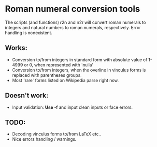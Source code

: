 # Roman numeral conversion tools

The scripts (and functions) r2n and n2r will convert roman numerals to integers and natural numbers to roman numerals, respectively. Error handling is nonexistent. 

## Works: 

* Conversion to/from integers in standard form with absolute value of 1-4999 or 0, when represented with 'nulla' 
* Conversion to/from integers, when the overline in vinculus forms is replaced with parentheses groups. 
* Most 'rare' forms listed on Wikipedia parse right now. 

## Doesn't work: 

* Input validation: **Use -f** and input clean inputs or face errors. 

## TODO: 

* Decoding vinculus forms to/from LaTeX etc.. 
* Nice errors handling / warnings. 


